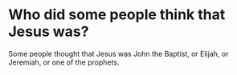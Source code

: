 # Who did some people think that Jesus was?

Some people thought that Jesus was John the Baptist, or Elijah, or Jeremiah, or one of the prophets.

